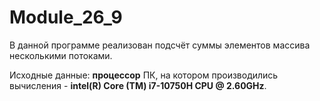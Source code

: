 # Module_26_9

В данной программе реализован подсчёт суммы элементов массива несколькими потоками.

Исходные данные: **процессор** ПК, на котором производились вычисления - **intel(R) Core (TM) i7-10750H CPU @ 2.60GHz**.